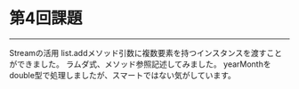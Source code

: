 # 第4回課題
-------------
Streamの活用    list.addメソッド引数に複数要素を持つインスタンスを渡すことができました。  ラムダ式、メソッド参照記述してみました。  yearMonthをdouble型で処理しましたが、スマートではない気がしています。
